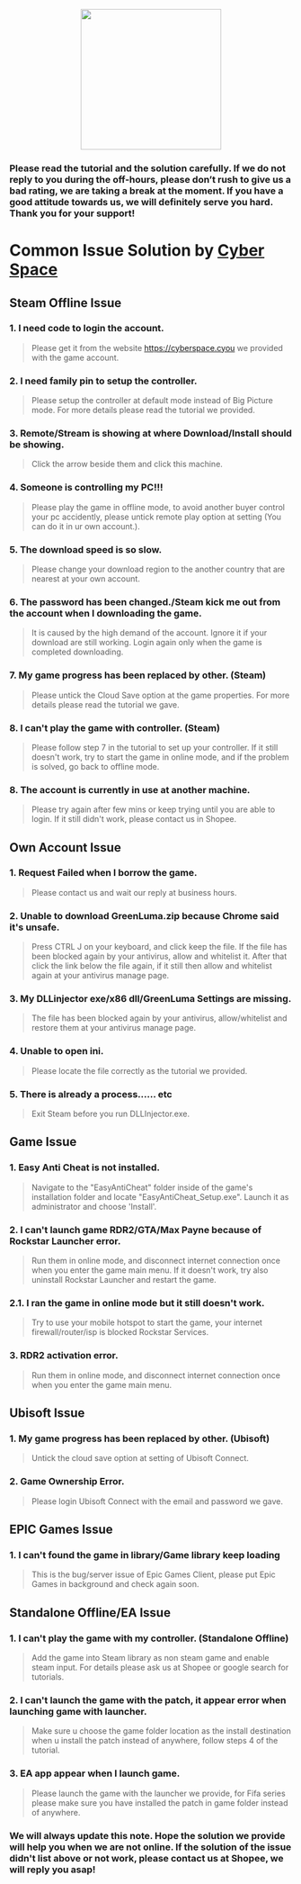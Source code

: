  <p align="center">
<img src="https://user-images.githubusercontent.com/91774682/135708227-fefb44fa-ae60-4d5b-8cdf-a68d30176e66.png" width="250" height="250">
</p>

### Please read the tutorial and the solution carefully. If we do not reply to you during the off-hours, please don’t rush to give us a bad rating, we are taking a break at the moment. If you have a good attitude towards us, we will definitely serve you hard. Thank you for your support!

# Common Issue Solution by [Cyber Space](https://shopee.com.my/cyberspace1902)

## Steam Offline Issue
### 1. I need code to login the account.

> Please get it from the website https://cyberspace.cyou we provided with the game account.

### 2. I need family pin to setup the controller.

> Please setup the controller at default mode instead of Big Picture mode. For more details please read the tutorial we provided.

### 3. Remote/Stream is showing at where Download/Install should be showing.

> Click the arrow beside them and click this machine.

### 4. Someone is controlling my PC!!!

> Please play the game in offline mode, to avoid another buyer control your pc accidently, please untick remote play option at setting (You can do it in ur own account.).

### 5. The download speed is so slow.

> Please change your download region to the another country that are nearest at your own account.

### 6. The password has been changed./Steam kick me out from the account when I downloading the game.

> It is caused by the high demand of the account. Ignore it if your download are still working. Login again only when the game is completed downloading.

### 7. My game progress has been replaced by other. (Steam)

> Please untick the Cloud Save option at the game properties. For more details please read the tutorial we gave.

### 8. I can't play the game with controller. (Steam)

> Please follow step 7 in the tutorial to set up your controller. If it still doesn't work, try to start the game in online mode, and if the problem is solved, go back to offline mode.

### 8. The account is currently in use at another machine.

> Please try again after few mins or keep trying until you are able to login. If it still didn't work, please contact us in Shopee.

## Own Account Issue
### 1. Request Failed when I borrow the game.

> Please contact us and wait our reply at business hours.

### 2. Unable to download GreenLuma.zip because Chrome said it's unsafe.

> Press CTRL J on your keyboard, and click keep the file. If the file has been blocked again by your antivirus, allow and whitelist it. After that click the link below the file again, if it still then allow and whitelist again at your antivirus manage page.

### 3. My DLLinjector exe/x86 dll/GreenLuma Settings are missing.

> The file has been blocked again by your antivirus, allow/whitelist and restore them at your antivirus manage page.

### 4. Unable to open ini.

> Please locate the file correctly as the tutorial we provided.

### 5. There is already a process...... etc

> Exit Steam before you run DLLInjector.exe.

## Game Issue
### 1. Easy Anti Cheat is not installed.

> Navigate to the "EasyAntiCheat" folder inside of the game's installation folder and locate "EasyAntiCheat_Setup.exe". Launch it as administrator and choose 'Install'.

### 2. I can't launch game RDR2/GTA/Max Payne because of Rockstar Launcher error.

> Run them in online mode, and disconnect internet connection once when you enter the game main menu. If it doesn't work, try also uninstall Rockstar Launcher and restart the game.

### 2.1. I ran the game in online mode but it still doesn't work.

> Try to use your mobile hotspot to start the game, your internet firewall/router/isp is blocked Rockstar Services.

### 3. RDR2 activation error.

> Run them in online mode, and disconnect internet connection once when you enter the game main menu.

## Ubisoft Issue
### 1. My game progress has been replaced by other. (Ubisoft)

> Untick the cloud save option at setting of Ubisoft Connect.

### 2. Game Ownership Error.

> Please login Ubisoft Connect with the email and password we gave.

## EPIC Games Issue
### 1. I can't found the game in library/Game library keep loading

> This is the bug/server issue of Epic Games Client, please put Epic Games in background and check again soon.

## Standalone Offline/EA Issue
### 1. I can't play the game with my controller. (Standalone Offline)

> Add the game into Steam library as non steam game and enable steam input. For details please ask us at Shopee or google search for tutorials.

### 2. I can't launch the game with the patch, it appear error when launching game with launcher.

> Make sure u choose the game folder location as the install destination when u install the patch instead of anywhere, follow steps 4 of the tutorial.

### 3. EA app appear when I launch game.

> Please launch the game with the launcher we provide, for Fifa series please make sure you have installed the patch in game folder instead of anywhere.

### We will always update this note. Hope the solution we provide will help you when we are not online. If the solution of the issue didn't list above or not work, please contact us at Shopee, we will reply you asap!
